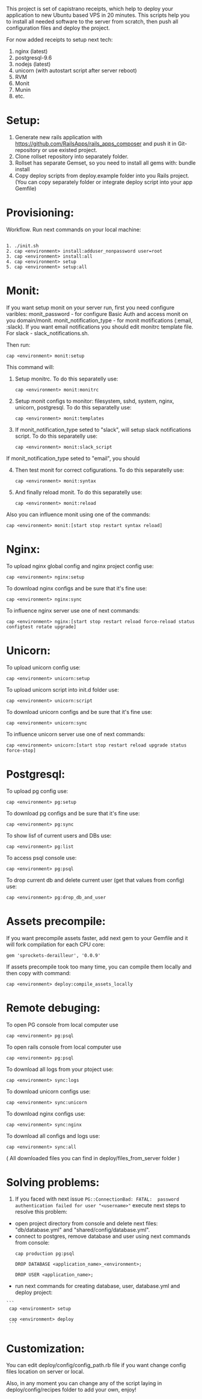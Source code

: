This project is set of capistrano receipts, which help to deploy your application to new Ubuntu based VPS in 20 minutes.
This scripts help you to install all needed software to the server from scratch, then push all configuration files and deploy the project.

For now added receipts to setup next tech:

1. nginx (latest)
2. postgresql-9.6
3. nodejs (latest)
4. unicorn (with autostart script after server reboot)
5. RVM
6. Monit
7. Munin
8. etc.

Setup:
======

1. Generate new rails application with https://github.com/RailsApps/rails_apps_composer and push it in Git-repository or use existed project. 
2. Clone rollset repository into separately folder.
3. Rollset has separate Gemset, so you need to install all gems with: bundle install
4. Copy deploy scripts from deploy.example folder into you Rails project. (You can copy separately folder or integrate deploy script into your app Gemfile)

Provisioning:
=======

Workflow. Run next commands on your local machine:
```

1. ./init.sh
2. cap <environment> install:adduser_nonpassword user=root
3. cap <environment> install:all
4. cap <environment> setup
5. cap <environment> setup:all
```

Monit:
=========

If you want setup monit on your server run, first you need configure varibles:
monit_password - for configure Basic Auth and access monit on you domain/monit.
monit_notification_type - for monit motifications (:email, :slack). If you want email notifications you should edit monitrc template file. For slack - slack_notifications.sh.

Then run:
```
cap <environment> monit:setup
```

This command will:

1. Setup monitrc. To do this separatelly use:
    ```
    cap <environment> monit:monitrc
    ```

2. Setup monit configs to monitor: filesystem, sshd, system, nginx, unicorn, postgresql.
To do this separatelly use:
    ```
    cap <environment> monit:templates
    ```

3. If monit_notification_type seted to "slack", will setup slack notifications script.
To do this separatelly use:
    ```
    cap <environment> monit:slack_script
    ```

If monit_notification_type seted to "email", you should

4. Then test monit for correct cofigurations. To do this separatelly use:
    ```
    cap <environment> monit:syntax
    ```

5. And finally reload monit. To do this separatelly use:
    ```
    cap <environment> monit:reload
    ```

Also you can influence monit using one of the commands:
```
cap <environment> monit:[start stop restart syntax reload]
```

Nginx:
=================

To upload nginx global config and nginx project config use:
```
cap <environment> nginx:setup
```

To download nginx configs and be sure that it's fine use:
```
cap <environment> nginx:sync
```

To influence nginx server use one of next commands:
```
cap <environment> nginx:[start stop restart reload force-reload status configtest rotate upgrade]
```

Unicorn:
=================

To upload unicorn config use:
```
cap <environment> unicorn:setup
```

To upload unicorn script into init.d folder use:
```
cap <environment> unicorn:script
```

To download unicorn configs and be sure that it's fine use:
```
cap <environment> unicorn:sync
```

To influence unicorn server use one of next commands:
```
cap <environment> unicorn:[start stop restart reload upgrade status force-stop]
```


Postgresql:
=================

To upload pg config use:
```
cap <environment> pg:setup
```

To download pg configs and be sure that it's fine use:
```
cap <environment> pg:sync
```

To show lisf of current users and DBs use:
```
cap <environment> pg:list
```

To access psql console use:
```
cap <environment> pg:psql
```

To drop current db and delete current user (get that values from config) use:
```
cap <environment> pg:drop_db_and_user
```

Assets precompile:
=================

If you want precompile assets faster, add next gem to your Gemfile and it will fork compilation for each CPU core:
```
gem 'sprockets-derailleur', '0.0.9'
```

If assets precompile took too many time, you can compile them locally and then copy with command:
```
cap <environment> deploy:compile_assets_locally
```

Remote debuging:
=================

To open PG console from local computer use
```
cap <environment> pg:psql
```

To open rails console from local computer use
```
cap <environment> pg:psql
```

To download all logs from your ptoject use:
```
cap <environment> sync:logs
```

To download unicorn configs use:
```
cap <environment> sync:unicorn
```

To download nginx configs use:
```
cap <environment> sync:nginx
```

To download all configs and logs use:
```
cap <environment> sync:all
```

( All downloaded files you can find in deploy/files_from_server folder )


Solving problems:
===================

1.  If you faced with next issue `PG::ConnectionBad: FATAL:  password authentication failed for user "<username>"` execute next steps to resolve this problem:
   * open project directory from console and delete next files: "db/database.yml" and "shared/config/database.yml".
   * connect to postgres, remove database and user using next commands from console:
     ```
     cap production pg:psql

     DROP DATABASE <application_name>_<environment>;

     DROP USER <application_name>;
     ```
   * run next commands for creating database, user, database.yml and deploy project:

    ```
     cap <environment> setup

     cap <environment> deploy
     ```

Customization:
==============

You can edit deploy/config/config_path.rb file if you want change config files location on server or local.

Also, in any moment you can change any of the script laying in deploy/config/recipes folder to add your own, enjoy!
